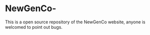 # NewGenCo-
This is a open source repository of the NewGenCo website, anyone is welcomed to point out bugs.
